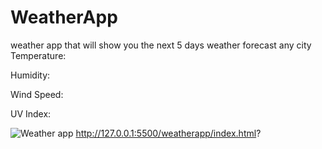 # WeatherApp
weather app that will show you the next 5 days weather forecast
any city 
Temperature: 

Humidity: 

Wind Speed: 

UV Index: 
 

![Weather app](https://user-images.githubusercontent.com/109132522/213104979-3b9bd2f9-c5ad-41ed-87d0-d21ad7d1ae4f.PNG)
http://127.0.0.1:5500/weatherapp/index.html?
